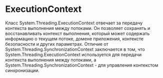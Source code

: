 # ExecutionContext

Класс System.Threading.ExecutionContext отвечает за передачу контекста выполнения между потоками. Он позволяет сохранять и восстанавливать контекст выполнения, который может содержать информацию о текущем потоке, домене приложения, контексте безопасности и других параметрах. Отличие от System.Threading.SynchronizationContext заключается в том, что System.Threading.ExecutionContext используется для передачи контекста выполнения между потоками, а System.Threading.SynchronizationContext - для управления контекстом синхронизации.
